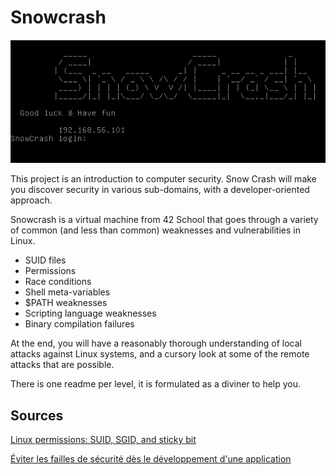 # Snowcrash
![Home](home.png)

This project is an introduction to computer security. Snow Crash will make you discover security in various sub-domains, with a developer-oriented approach.

Snowcrash is a virtual machine from 42 School that goes through a variety of common (and less than common) weaknesses and vulnerabilities in Linux.

* SUID files
* Permissions
* Race conditions
* Shell meta-variables
* $PATH weaknesses
* Scripting language weaknesses
* Binary compilation failures

At the end, you will have a reasonably thorough understanding of local attacks against Linux systems, and a cursory look at some of the remote attacks that are possible.

There is one readme per level, it is formulated as a diviner to help you.

## Sources

[Linux permissions: SUID, SGID, and sticky bit](https://www.redhat.com/sysadmin/suid-sgid-sticky-bit#:~:text=user%20%2B%20s%20(pecial),use%20an%20uppercase%20S%20here.)

[Éviter les failles de sécurité dès le développement d'une application](http://www.linuxfocus.org/Francais/January2001/article182.shtml)